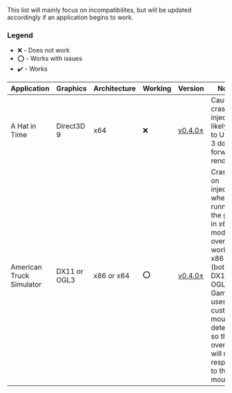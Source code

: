 This list will mainly focus on incompatibilites, but will be updated accordingly if an application begins to work.

### Legend
- :x: - Does not work
- :o: - Works with issues
- :heavy_check_mark: - Works

| Application | Graphics | Architecture | Working | Version | Notes |
|---|---|---|---|---|---|
| A Hat in Time | Direct3D 9 | x64 | :x: | [v0.4.0±][v0.4.0] | Causes a crash on injection, likely due to Unreal 3 doing forward rendering.
| American Truck Simulator | DX11 or OGL3 | x86 or x64 | :o: | [v0.4.0±][v0.4.0] | Crashes on injection when running the game in x64 mode, overlay work in x86 mode (both DX11 and OGL3); Game uses custom mouse detection so the overlay will not respond to the mouse |

<!-- Quick links -->
[v0.3.0]: https://github.com/BttrDrgn/radio.garten/releases/tag/v0.3.0
[v0.4.0]: https://github.com/BttrDrgn/radio.garten/releases/tag/v0.4.0
